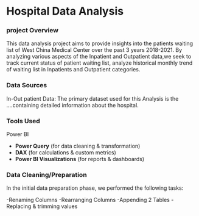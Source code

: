# Hospital Data Analysis

### project Overview

This data analysis project aims to provide  insights into the patients waiting list of West China Medical Center over the past 3 years 2018-2021. By analyzing various aspects of the Inpatient and Outpatient data,we seek to track current status of patient waiting list, analyze historical monthly trend of waiting list in Inpatients  and Outpatient categories.

### Data Sources

In-Out patient Data: The primary dataset used for this Analysis is the ....containing detailed information about the hospital.

### Tools Used  
 Power BI  
- **Power Query** (for data cleaning & transformation)  
- **DAX** (for calculations & custom metrics)  
- **Power BI Visualizations** (for reports & dashboards)

 ### Data Cleaning/Preparation

 In the initial data preparation phase, we performed the following tasks:
 
-Renaming Columns
-Rearranging Columns
-Appending 2 Tables
-Replacing & trimming values
